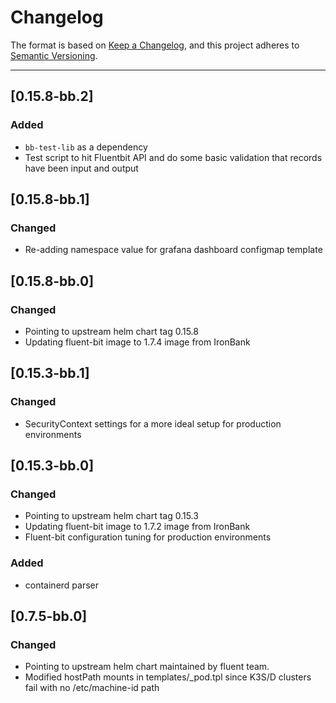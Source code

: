 # Changelog

The format is based on [Keep a Changelog](https://keepachangelog.com/en/1.0.0/), and this project adheres to [Semantic Versioning](https://semver.org/spec/v2.0.0.html).

---

## [0.15.8-bb.2]
### Added
- `bb-test-lib` as a dependency
- Test script to hit Fluentbit API and do some basic validation that records have been input and output

## [0.15.8-bb.1]
### Changed
- Re-adding namespace value for grafana dashboard configmap template

## [0.15.8-bb.0]
### Changed
- Pointing to upstream helm chart tag 0.15.8
- Updating fluent-bit image to 1.7.4 image from IronBank

## [0.15.3-bb.1]
### Changed
- SecurityContext settings for a more ideal setup for production environments

## [0.15.3-bb.0]
### Changed
- Pointing to upstream helm chart tag 0.15.3
- Updating fluent-bit image to 1.7.2 image from IronBank
- Fluent-bit configuration tuning for production environments

### Added
- containerd parser

## [0.7.5-bb.0]
### Changed
- Pointing to upstream helm chart maintained by fluent team.
- Modified hostPath mounts in templates/_pod.tpl since K3S/D clusters fail with no /etc/machine-id path
